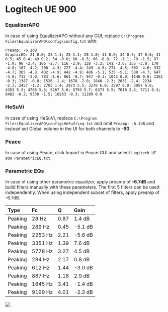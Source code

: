 # Logitech UE 900

### EqualizerAPO
In case of using EqualizerAPO without any GUI, replace `C:\Program Files\EqualizerAPO\config\config.txt`
with:
```
Preamp: -6.1dB
GraphicEQ: 21 0.0; 23 1.1; 25 1.1; 28 1.0; 31 0.9; 34 0.7; 37 0.6; 41 0.5; 45 0.4; 49 0.2; 54 -0.0; 60 -0.5; 66 -0.8; 72 -1.1; 79 -1.5; 87 -1.9; 96 -2.4; 106 -2.7; 116 -2.9; 128 -3.2; 141 -3.6; 155 -3.8; 170 -4.0; 187 -4.2; 206 -4.3; 227 -4.4; 249 -4.5; 274 -4.5; 302 -4.6; 332 -4.7; 365 -4.8; 402 -4.9; 442 -4.9; 486 -5.1; 535 -5.1; 588 -4.7; 647 -4.0; 712 -3.0; 783 -1.6; 861 -0.7; 947 -0.1; 1042 0.0; 1146 0.0; 1261 -0.3; 1387 -0.8; 1526 -1.4; 1678 -2.0; 1846 -2.3; 2031 -2.4; 2234 -2.3; 2457 -1.2; 2703 1.4; 2973 5.5; 3270 6.0; 3597 6.0; 3957 6.0; 4353 5.3; 4788 5.5; 5267 5.6; 5793 5.7; 6373 5.5; 7010 2.5; 7711 0.3; 8482 -0.2; 9330 -1.5; 10263 -0.3; 11289 0.0
```

### HeSuVi
In case of using HeSuVi, replace `C:\Program Files\EqualizerAPO\config\HeSuVi\eq.txt` and omit `Preamp:
-6.1dB` and instead set Global volume in the UI for both channels to **-60**

### Peace
In case of using Peace, click *Import* in Peace GUI and select `Logitech UE 900 ParametricEQ.txt`.

### Parametric EQs
In case of using other parametric equalizer, apply preamp of **-6.7dB** and build filters manually
with these parameters. The first 5 filters can be used independently.
When using independent subset of filters, apply preamp of -6.7dB.

| Type    | Fc      |    Q | Gain    |
|:--------|:--------|:-----|:--------|
| Peaking | 28 Hz   | 0.87 | 1.4 dB  |
| Peaking | 289 Hz  | 0.45 | -5.1 dB |
| Peaking | 2253 Hz | 2.21 | -5.6 dB |
| Peaking | 3351 Hz | 1.39 | 7.6 dB  |
| Peaking | 5778 Hz | 3.27 | 4.5 dB  |
| Peaking | 284 Hz  | 2.17 | 0.8 dB  |
| Peaking | 612 Hz  | 1.44 | -3.0 dB |
| Peaking | 887 Hz  | 1.18 | 2.9 dB  |
| Peaking | 1645 Hz | 3.41 | -1.4 dB |
| Peaking | 9199 Hz | 4.01 | -2.3 dB |

![](https://raw.githubusercontent.com/jaakkopasanen/AutoEq/master/results/innerfidelity/sbaf-serious/Logitech%20UE%20900/Logitech%20UE%20900.png)